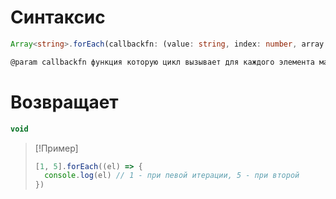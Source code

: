 # Синтаксис
```ts
Array<string>.forEach(callbackfn: (value: string, index: number, array: string[]) => void, thisArg?: any): void

@param callbackfn функция которую цикл вызывает для каждого элемента массива
```
# Возвращает
```ts
void
```

> [!Пример]
> ```ts
> [1, 5].forEach((el) => {
>	console.log(el) // 1 - при певой итерации, 5 - при второй
>})
> ```